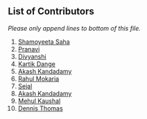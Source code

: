 ## List of Contributors

_Please only append lines to bottom of this file._

1. [Shamoyeeta Saha]()
2. [Pranavi]()
3. [Divyanshi]()
4. [Kartik Dange](https://github.com/kartik83789)
5. [Akash Kandadamy](https://akashk.vercel.app/)
6. [Rahul Mokaria]()
7. [Sejal]()
8. [Akash Kandadamy](https://akashk.vercel.app/)
9. [Mehul Kaushal]()
10. [Dennis Thomas](https://github.com/DNA5769)



